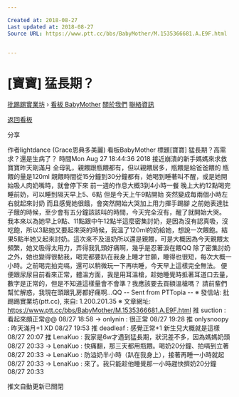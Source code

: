 ```yaml
---

Created at: 2018-08-27
Last updated at: 2018-08-27
Source URL: https://www.ptt.cc/bbs/BabyMother/M.1535366681.A.E9F.html


---
```


# [寶寶] 猛長期？


[批踢踢實業坊](https://www.ptt.cc/bbs/) › [看板 BabyMother](https://www.ptt.cc/bbs/BabyMother/index.html) [關於我們](https://www.ptt.cc/about.html) [聯絡資訊](https://www.ptt.cc/contact.html)

[返回看板](https://www.ptt.cc/bbs/BabyMother/index.html)

分享

作者lightdance (Grace恩典多美麗)
看板BabyMother
標題\[寶寶\] 猛長期？高需求？還是生病了？
時間Mon Aug 27 18:44:36 2018
接近崩潰的新手媽媽來求救 寶寶昨天剛滿月 全母乳，親餵跟瓶餵都有，但以親餵居多，瓶餵是給爸爸餵的 瓶餵的量是120ml 親餵時間從15分鐘到30分鐘都有，她喝到睡著叫不醒，或是她開始吸人肉奶嘴時，就會停下來 前一週的作息大概3到4小時一餐 晚上大約12點喝完睡前奶，可以睡到隔天早上5、6點 但是今天上午9點開始 突然變成每兩個小時左右就起來討奶 而且感覺她很餓，會突然開始大哭加上用力揮手踢腳 之前她表達肚子餓的時候，至少會有五分鐘該該叫的時間，今天完全沒有，醒了就開始大哭。 我本來以為她早上9點、11點跟中午12點半這麼密集討奶，是因為沒有認真吸，沒吃飽，所以3點她又要起來哭的時候，我溫了120ml的奶給她，想說一次餵飽。結果5點半她又起來討奶。這次來不及溫奶所以還是親餵，可是大概因為今天親餵太頻繁，她又吸得太用力，弄得我乳頭好痛啊，幾乎是忍著淚在餵QQ 除了密集討奶之外，她也變得很黏我，喝完都要趴在我身上睡才甘願，睡得也很短，每次大概一小時。之前喝完拍完嗝，還可以稍微玩一下再哄睡，今天早上這樣完全無法。 便便跟尿尿目前看來正常，體溫方面，我是用耳溫槍，趁她睡覺時抵著耳道口去量，數字是正常的，但是不知道這樣量會不會準？我應該要去買額溫槍嗎？ 請前輩們幫忙解惑，我現在頭跟乳房都好痛啊…QQ -- Sent from PTTopia -- ※ 發信站: 批踢踢實業坊(ptt.cc), 來自: 1.200.201.35 ※ 文章網址: <https://www.ptt.cc/bbs/BabyMother/M.1535366681.A.E9F.html>
推 suction : 看起來頗正常@@ 08/27 18:58
→ onlynin : 很正常 08/27 19:28
推 onlysnoopy : 昨天滿月+1 XD 08/27 19:53
推 deadleaf : 感覺正常+1 新生兒大概就是這樣 08/27 20:07
推 LenaKuo : 我家是6w才遇到猛長期，狀況差不多，因為媽媽奶頭 08/27 20:33
→ LenaKuo : 快痛翻，那三天都用瓶餵。喝奶20分鐘、拍嗝到立著 08/27 20:33
→ LenaKuo : 防溢奶半小時（趴在我身上），接著再睡一小時就起 08/27 20:33
→ LenaKuo : 來了。我只能趁他睡覺那一小時趕快擠奶20分鐘 08/27 20:33

推文自動更新已關閉

